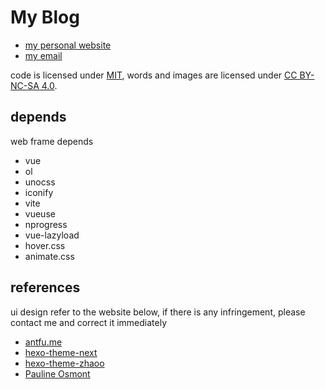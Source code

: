 # My Blog

- [my personal website](https://shellingfordly.top)
- [my email](shellingfordly@qq.com)

code is licensed under [MIT](https://github.com/shellingfordly/travel_map/blob/main/LICENSE),
words and images are licensed under [CC BY-NC-SA 4.0](https://creativecommons.org/licenses/by-nc-sa/4.0/).

## depends

web frame depends

- vue
- ol
- unocss
- iconify
- vite
- vueuse
- nprogress
- vue-lazyload
- hover.css
- animate.css

## references

ui design refer to the website below, if there is any infringement, please contact me and correct it immediately

- [antfu.me](https://github.com/antfu/antfu.me)
- [hexo-theme-next](https://github.com/iissnan/hexo-theme-next)
- [hexo-theme-zhaoo](https://github.com/zhaoo/hexo-theme-zhaoo)
- [Pauline Osmont](https://www.paulineosmont.com/)
